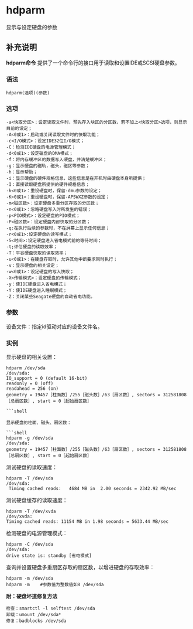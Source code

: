 # hdparm

显示与设定硬盘的参数

## 补充说明

**hdparm命令** 提供了一个命令行的接口用于读取和设置IDE或SCSI硬盘参数。

### 语法

```text
hdparm(选项)(参数)
```

### 选项

```text
-a<快取分区>：设定读取文件时，预先存入块区的分区数，若不加上<快取分区>选项，则显示目前的设定；
-A<0或1>：启动或关闭读取文件时的快取功能；
-c<I/O模式>：设定IDE32位I/O模式；
-C：检测IDE硬盘的电源管理模式；
-d<0或1>：设定磁盘的DMA模式；
-f：将内存缓冲区的数据写入硬盘，并清楚缓冲区；
-g：显示硬盘的磁轨，磁头，磁区等参数；
-h：显示帮助；
-i：显示硬盘的硬件规格信息，这些信息是在开机时由硬盘本身所提供；
-I：直接读取硬盘所提供的硬件规格信息；
-k<0或1>：重设硬盘时，保留-dmu参数的设定；
-K<0或1>：重设硬盘时，保留-APSWXZ参数的设定；
-m<磁区数>：设定硬盘多重分区存取的分区数；
-n<0或1>：忽略硬盘写入时所发生的错误；
-p<PIO模式>：设定硬盘的PIO模式；
-P<磁区数>：设定硬盘内部快取的分区数；
-q:在执行后续的参数时，不在屏幕上显示任何信息；
-r<0或1>:设定硬盘的读写模式；
-S<时间>:设定硬盘进入省电模式前的等待时间；
-t;评估硬盘的读取效率；
-T：平谷硬盘快取的读取效率；
-u<0或1>：在硬盘存取时，允许其他中断要求同时执行；
-v：显示硬盘的相关设定；
-w<0或1>：设定硬盘的写入快取；
-X<传输模式>：设定硬盘的传输模式；
-y：使IDE硬盘进入省电模式；
-Y：使IDE硬盘进入睡眠模式；
-Z：关闭某些Seagate硬盘的自动省电功能。
```

### 参数

设备文件：指定id驱动对应的设备文件名。

### 实例

显示硬盘的相关设置：

```text
hdparm /dev/sda
/dev/sda:
IO_support = 0 (default 16-bit)
readonly = 0 (off)
readahead = 256 (on)
geometry = 19457［柱面数］/255［磁头数］/63［扇区数］, sectors = 312581808［总扇区数］, start = 0［起始扇区数］

```shell

显示硬盘的柱面、磁头、扇区数：

```shell
hdparm -g /dev/sda
/dev/sda:
geometry = 19457［柱面数］/255［磁头数］/63［扇区数］, sectors = 312581808［总扇区数］, start = 0［起始扇区数］
```

测试硬盘的读取速度：

```text
hdparm -T /dev/sda
/dev/sda:
 Timing cached reads:   4684 MB in  2.00 seconds = 2342.92 MB/sec
```

测试硬盘缓存的读取速度：

```text
hdparm -T /dev/xvda
/dev/xvda:
Timing cached reads: 11154 MB in 1.98 seconds = 5633.44 MB/sec
```

检测硬盘的电源管理模式：

```text
hdparm -C /dev/sda
/dev/sda:
drive state is: standby [省电模式]
```

查询并设置硬盘多重扇区存取的扇区数，以增进硬盘的存取效率：

```text
hdparm -m /dev/sda
hdparm -m    #参数值为整数值如8 /dev/sda
```

**附：硬盘坏道修复方法**

```text
检查：smartctl -l selftest /dev/sda
卸载：umount /dev/sda*
修复：badblocks /dev/sda
```

